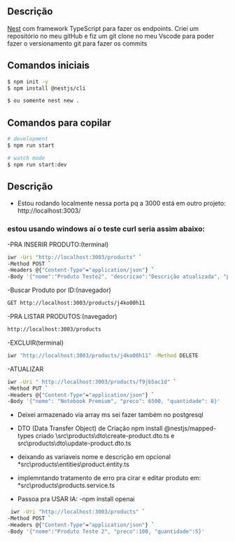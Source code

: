 

## Descrição

[Nest](https://github.com/nestjs/nest) com framework TypeScript para fazer os endpoints.
 Criei um repositório no meu gitHub e fiz um git clone no meu Vscode para poder fazer o versionamento git para fazer os commits

## Comandos iniciais

```bash
$ npm init -y      
$ npm install @nestjs/cli   

$ ou somente nest new .
```

## Comandos para copilar

```bash
# development
$ npm run start

# watch mode
$ npm run start:dev

```



## Descrição

- Estou rodando localmente nessa porta pq a 3000 está em outro projeto: http://localhost:3003/

### estou usando windows aí o teste curl seria assim abaixo:

-PRA INSERIR PRODUTO:(terminal)
```bash
iwr -Uri "http://localhost:3003/products" `
-Method POST `
-Headers @{"Content-Type"="application/json"} `
-Body '{"nome":"Produto Teste2", "descricao":"Descrição atualizada", "preco":200, "quantidade":10}'
```

 -Buscar Produto por ID:(navegador)
```bash
GET http://localhost:3003/products/j4ko00h11
```

-PRA LISTAR PRODUTOS:(navegador)
```bash
http://localhost:3003/products
```

-EXCLUIR(terminal)
```bash
iwr "http://localhost:3003/products/j4ko00h11" -Method DELETE
```

-ATUALIZAR
```bash
iwr -Uri " http://localhost:3003/products/f9jb5ac1d" `
-Method PUT `
-Headers @{"Content-Type"="application/json"} `
-Body '{"nome": "Notebook Premium", "preco": 6500, "quantidade": 8}'
```

- Deixei armazenado via array ms sei fazer também no postgresql

- DTO (Data Transfer Object) de Criação
 npm install @nestjs/mapped-types
 criado \src\products\dto\create-product.dto.ts e src\products\dto\update-product.dto.ts

- deixando as variaveis nome e descrição em opcional *src\products\entities\product.entity.ts

- implemntando tratamento de erro pra cirar e editar produto em: *src\products\products.service.ts

- Passoa pra USAR IA:
 -npm install openai
```bash
 iwr -Uri "http://localhost:3003/products" `
-Method POST `
-Headers @{"Content-Type"="application/json"} `
-Body '{"nome":"Produto Teste 2", "preco":100, "quantidade":5}'
```
